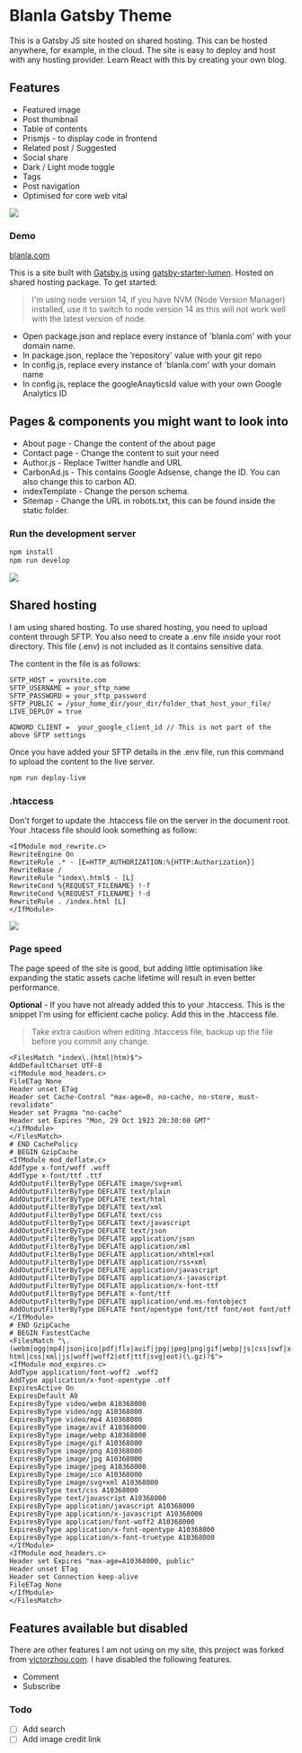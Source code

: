 # Blanla Gatsby Theme

This is a Gatsby JS site hosted on shared hosting. This can be hosted anywhere, for example, in the cloud. The site is easy to deploy and host with any hosting provider. Learn React with this by creating your own blog.


## Features
- Featured image
- Post thumbnail
- Table of contents
- Prismjs - to display code in frontend
- Related post / Suggested
- Social share
- Dark / Light mode toggle
- Tags
- Post navigation
- Optimised for core web vital


![](./static/screenshot-1.png)

### Demo 
[blanla.com](https://blanla.com/)


This is a site built with [Gatsby.js](https://www.gatsbyjs.org/) using [gatsby-starter-lumen](https://github.com/alxshelepenok/gatsby-starter-lumen). Hosted on shared hosting package. To get started:

>I'm using node version 14, if you have NVM (Node Version Manager) installed, use it to switch to node version 14 as this will not work well with the latest version of node.

- Open package.json and replace every instance of 'blanla.com' with your domain name.
- In package.json, replace the 'repository' value with your git repo
- In config.js, replace every instance of 'blanla.com' with your domain name
- In config.js, replace the googleAnayticsId value with your own Google Analytics ID

## Pages & components you might want to look into
- About page - Change the content of the about page
- Contact page - Change the content to suit your need
- Author.js - Replace Twitter handle and URL
- CarbonAd.js - This contains Google Adsense, change the ID. You can also change this to carbon AD.
- indexTemplate - Change the person schema.
- Sitemap - Change the URL in robots.txt, this can be found inside the static folder.

### Run the development server

```bash
npm install
npm run develop
```

![](./static/screenshot-2.png)

## Shared hosting
I am using shared hosting. To use shared hosting, you need to upload content through SFTP. You also need to create a .env file inside your root directory. This file (.env) is not included as it contains sensitive data.

The content in the file is as follows:
```code
SFTP_HOST = yoursite.com
SFTP_USERNAME = your_sftp_name
SFTP_PASSWORD = your_sftp_password
SFTP_PUBLIC = /your_home_dir/your_dir/folder_that_host_your_file/
LIVE_DEPLOY = true

ADWORD_CLIENT =  your_google_client_id // This is not part of the above SFTP settings
```

Once you have added your SFTP details in the .env file, run this command to upload the content to the live server.

```bash
npm run deploy-live
```

### .htaccess 
Don't forget to update the .htaccess file on the server in the document root. Your .htacess file should look something as follow:

```code
<IfModule mod_rewrite.c>
RewriteEngine On
RewriteRule .* - [E=HTTP_AUTHORIZATION:%{HTTP:Authorization}]
RewriteBase /
RewriteRule ^index\.html$ - [L]
RewriteCond %{REQUEST_FILENAME} !-f
RewriteCond %{REQUEST_FILENAME} !-d
RewriteRule . /index.html [L]
</IfModule>
```

![](./static/screenshot-3.png)

### Page speed
The page speed of the site is good, but adding little optimisation like expanding the static assets cache lifetime will result in even better performance.

**Optional** - If you have not already added this to your .htaccess. This is the snippet I'm using for efficient cache policy. Add this in the .htaccess file.

> Take extra caution when editing .htaccess file, backup up the file before you commit any change.

```code
<FilesMatch "index\.(html|htm)$">
AddDefaultCharset UTF-8
<ifModule mod_headers.c>
FileETag None
Header unset ETag
Header set Cache-Control "max-age=0, no-cache, no-store, must-revalidate"
Header set Pragma "no-cache"
Header set Expires "Mon, 29 Oct 1923 20:30:00 GMT"
</ifModule>
</FilesMatch>
# END CachePolicy
# BEGIN GzipCache
<IfModule mod_deflate.c>
AddType x-font/woff .woff
AddType x-font/ttf .ttf
AddOutputFilterByType DEFLATE image/svg+xml
AddOutputFilterByType DEFLATE text/plain
AddOutputFilterByType DEFLATE text/html
AddOutputFilterByType DEFLATE text/xml
AddOutputFilterByType DEFLATE text/css
AddOutputFilterByType DEFLATE text/javascript
AddOutputFilterByType DEFLATE text/json
AddOutputFilterByType DEFLATE application/json
AddOutputFilterByType DEFLATE application/xml
AddOutputFilterByType DEFLATE application/xhtml+xml
AddOutputFilterByType DEFLATE application/rss+xml
AddOutputFilterByType DEFLATE application/javascript
AddOutputFilterByType DEFLATE application/x-javascript
AddOutputFilterByType DEFLATE application/x-font-ttf
AddOutputFilterByType DEFLATE x-font/ttf
AddOutputFilterByType DEFLATE application/vnd.ms-fontobject
AddOutputFilterByType DEFLATE font/opentype font/ttf font/eot font/otf
</IfModule>
# END GzipCache
# BEGIN FastestCache
<FilesMatch "\.(webm|ogg|mp4|json|ico|pdf|flv|avif|jpg|jpeg|png|gif|webp|js|css|swf|x-html|css|xml|js|woff|woff2|otf|ttf|svg|eot)(\.gz)?$">
<IfModule mod_expires.c>
AddType application/font-woff2 .woff2
AddType application/x-font-opentype .otf
ExpiresActive On
ExpiresDefault A0
ExpiresByType video/webm A10368000
ExpiresByType video/ogg A10368000
ExpiresByType video/mp4 A10368000
ExpiresByType image/avif A10368000
ExpiresByType image/webp A10368000
ExpiresByType image/gif A10368000
ExpiresByType image/png A10368000
ExpiresByType image/jpg A10368000
ExpiresByType image/jpeg A10368000
ExpiresByType image/ico A10368000
ExpiresByType image/svg+xml A10368000
ExpiresByType text/css A10368000
ExpiresByType text/javascript A10368000
ExpiresByType application/javascript A10368000
ExpiresByType application/x-javascript A10368000
ExpiresByType application/font-woff2 A10368000
ExpiresByType application/x-font-opentype A10368000
ExpiresByType application/x-font-truetype A10368000
</IfModule>
<IfModule mod_headers.c>
Header set Expires "max-age=A10368000, public"
Header unset ETag
Header set Connection keep-alive
FileETag None
</IfModule>
</FilesMatch>

```

## Features available but disabled
There are other features I am not using on my site, this project was forked from [victorzhou.com](https://github.com/vzhou842/victorzhou.com). I have disabled the following features.

- Comment
- Subscribe

### Todo

- [ ] Add search 
- [ ] Add image credit link
